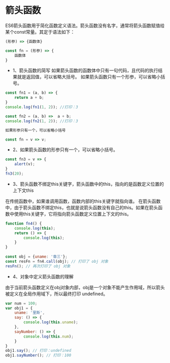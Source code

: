 # 箭头函数

ES6箭头函数用于简化函数定义语法。箭头函数没有名字，通常将箭头函数赋值给某个const常量。其定于语法如下：

```javaScript
(形参) => {函数体}

const fn = (形参) => {
    函数体
}
```

* 1、箭头函数的简写
如果箭头函数的函数体中只有一句代码，且代码的执行结果就是返回值，可以省略大括号。
如果箭头函数只有一个形参，可以省略小括号。

```javaScript
const fn1 = (a, b) => {
	return a + b;
}
console.log(fn1(1, 2)); //打印：3

const fn2 = (a, b) =>  a + b;
console.log(fn2(1, 2)); //打印：3

如果形参只有一个，可以省略小括号

const fn = v => v;
```

* 2、如果箭头函数的形参只有一个，可以省略小括号。

```javaScript
const fn3 = v => {
	alert(v);
}
fn3(20);
```

* 3、箭头函数不绑定this关键字，箭头函数中的this，指向的是函数定义位置的上下文this

在传统函数中，如果谁调用函数，函数内部的this关键字就指向谁。
在箭头函数中，由于箭头函数不绑定this，也就是说箭头函数没有自己的this。如果在箭头函数中使用this关键字，它将指向箭头函数定义位置上下文的this。

```javaScript
function fn4() {
	console.log(this);
	return () => {
		console.log(this);
	}
}
	
const obj = {uname: '章三'};
const resFn = fn4.call(obj); // 打印了 obj 对象
resFn(); // 再次打印了 obj 对象
```

* 4、对象中定义箭头函数的理解

由于当前箭头函数定义在obj对象内部，obj是一个对象不能产生作用域，所以箭头被定义在全局作用域下，所以最终打印 undefined。

```javaScript
var num = 100;
var obj1 = {
	uname: '里斯',
	say: () => {
		console.log(this.uname);
	},
	sayNumber: () => {
		console.log(this.num);
	}
}
obj1.say(); // 打印：undefined
obj1.sayNumber(); // 打印：100
```
